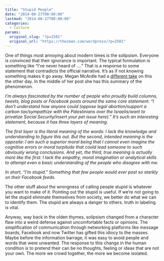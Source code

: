```yaml
---
title: "Stupid People"
date: "2014-08-27T00:00:00"
lastmod: "2014-08-27T00:00:00"
categories:
  - Culture
params:
  original_slug: "?p=2501"
  original_url: "https://thezman.com/wordpress/?p=2501"
---
```


One of things most annoying about modern times is the solipsism.
Everyone is convinced that their ignorance is important. The typical
formulation is something like “I’ve never heard of ….” That is a
response to some statement that contradicts the official narrative. It’s
as if not knowing something makes it go away. Megan McArdle had a
[different
take](http://www.bloombergview.com/articles/2014-08-12/only-stupid-people-call-people-stupid)
on this the other day. In the middle of her post she has this summary of
the phenomenon.

*I’m always fascinated by the number of people who proudly build
columns, tweets, blog posts or Facebook posts around the same core
statement: “I don’t understand how anyone could (oppose legal
abortion/support a carbon tax/sympathize with the Palestinians over the
Israelis/want to privatize Social Security/insert your pet issue here).”
It’s such an interesting statement, because it has three layers of
meaning.*

*The first layer is the literal meaning of the words: I lack the
knowledge and understanding to figure this out. But the second, intended
meaning is the opposite: I am such a superior moral being that I cannot
even imagine the cognitive errors or moral turpitude that could lead
someone to such obviously wrong conclusions. And yet, the third, true
meaning is actually more like the first: I lack the empathy, moral
imagination or analytical skills to attempt even a basic understanding
of the people who disagree with me.*

*In short, “I’m stupid.” Something that few people would ever post so
starkly on their Facebook feeds.*

The other stuff about the wrongness of calling people stupid is whatever
you want to make of it. Pointing out the stupid is useful. If we’re not
going to let the stupid eliminate themselves from society, we better do
what we can to identify them. The stupid are always a danger to others.
truth in labeling is vital.

Anyway, way back in the olden thymes, solipsism changed from a character
flaw into a weird defense against uncomfortable facts or opinions. The
simplification of communication through networking platforms like
message boards, Facebook and now Twitter has gifted this idiocy to the
masses. Maybe before the information barrage, it was easy to avoid
people and words that were unwanted. The response to this change in the
human condition is to pretend their can be no thoughts, feeling or ideas
that are not your own. The more we crowd together, the more we become
isolated.
